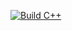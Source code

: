[![Build C++](https://github.com/itsmecharliev/MyFirstExample/actions/workflows/build.yml/badge.svg)](https://github.com/itsmecharliev/MyFirstExample/actions/workflows/build.yml)
